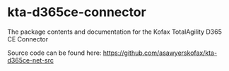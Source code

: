 # kta-d365ce-connector
The package contents and documentation for the Kofax TotalAgility D365 CE Connector

Source code can be found here:
https://github.com/asawyerskofax/kta-d365ce-net-src
